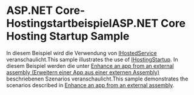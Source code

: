 # <a name="aspnet-core-hosting-startup-sample"></a><span data-ttu-id="9c432-101">ASP.NET Core-Hostingstartbeispiel</span><span class="sxs-lookup"><span data-stu-id="9c432-101">ASP.NET Core Hosting Startup Sample</span></span>

<span data-ttu-id="9c432-102">In diesem Beispiel wird die Verwendung von [IHostedService](https://docs.microsoft.com/dotnet/api/microsoft.aspnetcore.hosting.ihostingstartup) veranschaulicht.</span><span class="sxs-lookup"><span data-stu-id="9c432-102">This sample illustrates the use of [IHostingStartup](https://docs.microsoft.com/dotnet/api/microsoft.aspnetcore.hosting.ihostingstartup).</span></span> <span data-ttu-id="9c432-103">In diesem Beispiel werden die unter [Enhance an app from an external assembly (Erweitern einer App aus einer externen Assembly)](https://docs.microsoft.com/aspnet/core/fundamentals/host/platform-specific-configuration) beschriebenen Szenarios veranschaulicht.</span><span class="sxs-lookup"><span data-stu-id="9c432-103">This sample demonstrates the scenarios described in [Enhance an app from an external assembly](https://docs.microsoft.com/aspnet/core/fundamentals/host/platform-specific-configuration).</span></span>

